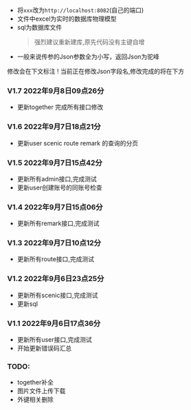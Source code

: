 * 将`xxx`改为`http://localhost:8082`(自己的端口)
* 文件中excel为实时的数据库物理模型
* sql为数据库文件
    >强烈建议重新建库,原先代码没有主键自增
* 一般来说传参的Json参数全为小写，返回Json为驼峰

修改会在下文标注
! 当前正在修改Json字段名,修改完成的将在下方 

### V1.7 2022年9月8日09点26分
* 更新together 完成所有接口修改


### V1.6 2022年9月7日18点21分
* 更新user scenic route remark 的查询的分页

### V1.5 2022年9月7日15点42分
* 更新所有admin接口,完成测试
* 更新user创建账号的同账号检查

### V1.4 2022年9月7日15点06分
* 更新所有remark接口,完成测试

### V1.3 2022年9月7日10点12分
* 更新所有route接口,完成测试

### V1.2 2022年9月6日23点25分
* 更新所有scenic接口,完成测试
* 更新sql

### V1.1 2022年9月6日17点36分
* 更新所有user接口,完成测试
* 开始更新错误码汇总

### TODO:
* together补全
* 图片文件上传下载
* 外键相关删除

